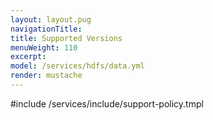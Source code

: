 ```yaml
---
layout: layout.pug
navigationTitle:
title: Supported Versions
menuWeight: 110
excerpt:
model: /services/hdfs/data.yml
render: mustache
---
```


<!-- Imported from https://github.com/mesosphere/dcos-commons.git:sdk-0.40 -->


#include /services/include/support-policy.tmpl
